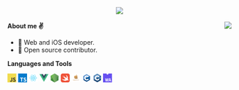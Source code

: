 <!-- <img src="header.svg" width="100%" height="150"> -->

<p align="center">
  <img src="https://readme-typing-svg.herokuapp.com?color=F75C7E&lines=Welcome+to+My+Profile!&size=28" />
</p>

<img align="right" src="https://github-readme-stats.vercel.app/api/top-langs/?username=luoxuhai&hide=html,stylus,less,css,scss,java,WebAssembly&hide_border=true&layout=compact" />

**About me ✌️**

- 🎨 Web and iOS developer.
- 🌱 Open source contributor.
<!--
**My apps**

- [PSpace(隐私空间)](https://apps.apple.com/app/id1597534147)
- [Daily Todo(每日待办)](https://apps.apple.com/app/id1622534799)
-->

**Languages and Tools**  

<p>
<code><a href="https://github.com/topics/javascript" title="JavaScript"><img height="20" src="https://raw.githubusercontent.com/github/explore/80688e429a7d4ef2fca1e82350fe8e3517d3494d/topics/javascript/javascript.png"></a></code>
<code><a href="https://github.com/topics/typescript"><img height="20" src="https://raw.githubusercontent.com/github/explore/80688e429a7d4ef2fca1e82350fe8e3517d3494d/topics/typescript/typescript.png"></a></code>
<code><a href="https://github.com/topics/react"><img height="20" src="https://raw.githubusercontent.com/github/explore/80688e429a7d4ef2fca1e82350fe8e3517d3494d/topics/react/react.png"></a></code>
<code><a href="https://github.com/topics/vue"><img height="20" src="https://raw.githubusercontent.com/github/explore/80688e429a7d4ef2fca1e82350fe8e3517d3494d/topics/vue/vue.png"></a></code>
<code><a href="https://github.com/topics/nodejs"><img height="20" src="https://raw.githubusercontent.com/github/explore/80688e429a7d4ef2fca1e82350fe8e3517d3494d/topics/nodejs/nodejs.png"></a></code>
<code><a href="https://github.com/topics/swift"><img height="20" src="https://raw.githubusercontent.com/github/explore/80688e429a7d4ef2fca1e82350fe8e3517d3494d/topics/swift/swift.png"></a></code>
<code><a href="https://github.com/topics/objective-c"><img height="20" src="https://raw.githubusercontent.com/github/explore/80688e429a7d4ef2fca1e82350fe8e3517d3494d/topics/objective-c/objective-c.png"></a></code>
<code><a href="https://github.com/topics/c"><img height="20" src="https://raw.githubusercontent.com/github/explore/f3e22f0dca2be955676bc70d6214b95b13354ee8/topics/c/c.png"></a></code>
<code><a href="https://github.com/topics/cpp"><img height="20" src="https://raw.githubusercontent.com/github/explore/ecafd74ee977bc5f312cb476f3ba8054ce232f0e/topics/cpp/cpp.png"></a></code>
<code><a href="https://github.com/topics/web-assembly"><img height="20" src="https://raw.githubusercontent.com/github/explore/ecafd74ee977bc5f312cb476f3ba8054ce232f0e/topics/web-assembly/web-assembly.png"></a></code>
</p>


<!--
|<img align="center" src="https://github-readme-stats.vercel.app/api?username=luoxuhai&show_icons=true&include_all_commits=true&count_private=true&hide_border=true" /> | <img align="center" src="https://github-readme-stats.vercel.app/api/top-langs/?username=luoxuhai&hide=html,css,stylus,less,java&hide_border=true&&layout=compact" /> |
| ------------- | ------------- |
-->


